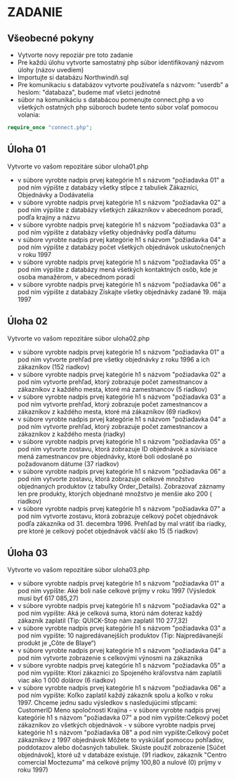 # ZADANIE 
## Všeobecné pokyny

- Vytvorte novy repoziár pre toto zadanie
- Pre každú úlohu vytvorte samostatný php súbor identifikovaný názvom úlohy (názov uvediem)
- Importujte si databázu Northwindň.sql
- Pre komunikaciu s databázov vytvorte používateľa s názvom: "userdb" a heslom: "databaza", budeme mať všetci jednotné
- súbor na komunikáciu s databácou pomenujte connect.php a vo všetkých ostatných php súboroch budete tento súbor volať pomocou volania: 
```php
require_once "connect.php";
```

## Úloha 01 
Vytvorte vo vašom repozitáre súbor  uloha01.php
- v súbore vyrobte nadpis prvej kategórie h1 s názvom "požiadavka 01" a pod ním výpíšte z databázy všetky stĺpce z tabuliek Zákazníci, Objednávky a Dodávatelia
-  v súbore vyrobte nadpis prvej kategórie h1 s názvom "požiadavka 02" a pod ním výpíšte z databázy všetkých zákazníkov v abecednom poradí, podľa krajiny a názvu
-  v súbore vyrobte nadpis prvej kategórie h1 s názvom "požiadavka 03" a pod ním výpíšte z databázy všetky objednávky podľa dátumu
-  v súbore vyrobte nadpis prvej kategórie h1 s názvom "požiadavka 04" a pod ním výpíšte z databázy počet všetkých objednávok uskutočnených v roku 1997
-  v súbore vyrobte nadpis prvej kategórie h1 s názvom "požiadavka 05" a pod ním výpíšte z databázy mená všetkých kontaktných osôb, kde je osoba manažérom, v abecednom poradí
-  v súbore vyrobte nadpis prvej kategórie h1 s názvom "požiadavka 06" a pod ním výpíšte z databázy Získajte všetky objednávky zadané 19. mája 1997  

## Úloha 02 
Vytvorte vo vašom repozitáre súbor  uloha02.php

 - v súbore vyrobte nadpis prvej kategórie h1 s názvom "požiadavka 01" a pod ním vytvorte prehľad pre všetky objednávky z roku 1996 a ich zákazníkov (152 riadkov)
 - v súbore vyrobte nadpis prvej kategórie h1 s názvom "požiadavka 02" a pod ním vytvorte  prehľad, ktorý zobrazuje počet zamestnancov a zákazníkov z každého mesta, ktoré má zamestnancov (5 riadkov)
- v súbore vyrobte nadpis prvej kategórie h1 s názvom "požiadavka 03" a pod ním vytvorte  prehľad, ktorý zobrazuje počet zamestnancov a zákazníkov z každého mesta, ktoré má zákazníkov (69 riadkov)
- v súbore vyrobte nadpis prvej kategórie h1 s názvom "požiadavka 04" a pod ním vytvorte  prehľad, ktorý zobrazuje počet zamestnancov a zákazníkov z každého mesta (riadky)
 - v súbore vyrobte nadpis prvej kategórie h1 s názvom "požiadavka 05" a pod ním vytvorte  zostavu, ktorá zobrazuje ID objednávok a súvisiace mená zamestnancov pre objednávky, ktoré boli odoslané po požadovanom dátume (37 riadkov)
 - v súbore vyrobte nadpis prvej kategórie h1 s názvom "požiadavka 06" a pod ním vytvorte  zostavu, ktorá zobrazuje celkové množstvo objednaných produktov (z tabuľky Order_Details). Zobrazovať záznamy len pre produkty, ktorých objednané množstvo je menšie ako 200 ( riadkov)
 - v súbore vyrobte nadpis prvej kategórie h1 s názvom "požiadavka 07" a pod ním vytvorte  zostavu, ktorá zobrazuje celkový počet objednávok podľa zákazníka od 31. decembra 1996. Prehľad by mal vrátiť iba riadky, pre ktoré je celkový počet objednávok väčší ako 15 (5 riadkov)
 
  ## Úloha 03
  Vytvorte vo vašom repozitáre súbor  uloha03.php 
  - v súbore vyrobte nadpis prvej kategórie h1 s názvom "požiadavka 01" a pod ním vypíšte: Aké boli naše celkové príjmy v roku 1997 (Výsledok musí byť 617 085,27)
  - v súbore vyrobte nadpis prvej kategórie h1 s názvom "požiadavka 02" a pod ním vypíšte:  Aká je celková suma, ktorú nám doteraz každý zákazník zaplatil (Tip: QUICK-Stop nám zaplatil 110 277,32)
  - v súbore vyrobte nadpis prvej kategórie h1 s názvom "požiadavka 03" a pod ním vypíšte:  10 najpredávanejších produktov (Tip: Najpredávanejší produkt je „Côte de Blaye“)
  - v súbore vyrobte nadpis prvej kategórie h1 s názvom "požiadavka 04" a pod ním vytvorte zobrazenie s celkovými výnosmi na zákazníka
   - v súbore vyrobte nadpis prvej kategórie h1 s názvom "požiadavka 05" a pod ním vypíšte: Ktorí zákazníci zo Spojeného kráľovstva nám zaplatili viac ako 1 000 dolárov (6 riadkov)
   - v súbore vyrobte nadpis prvej kategórie h1 s názvom "požiadavka 06" a pod ním vypíšte: Koľko zaplatil každý zákazník spolu a koľko v roku 1997. Chceme jednu sadu výsledkov s nasledujúcimi stĺpcami:  CustomerID
 Meno spoločnosti
 Krajina
    - v súbore vyrobte nadpis prvej kategórie h1 s názvom "požiadavka 07" a pod ním vypíšte:Celkový počet zákazníkov zo všetkých objednávok
    - v súbore vyrobte nadpis prvej kategórie h1 s názvom "požiadavka 08" a pod ním vypíšte:Celkový počet zákazníkov z 1997 objednávok Môžete to vyskúšať pomocou pohľadov, poddotazov alebo dočasných tabuliek. Skúste použiť zobrazenie [Súčet objednávok], ktoré už v databáze existuje. (91 riadkov, zákazník "Centro comercial Moctezuma" má celkové príjmy 100,80 a nulové (0) príjmy v roku 1997)
 
 <!---
 ## Úloha 03
Vytvorte vo vašom repozitáre súbor  uloha03.php Pri tejto úlohe nahrajte do repozitára aj export vašej verzie databázy pod názvom "northwind-03.sql"

 - Vložte sa do tabuľky Zamestnanci a zahrňte nasledujúce polia: Priezvisko, Meno, Titul, Zdvorilostný titul, Dátum narodenia, Dátum prenájmu, Mesto, Región, PSČ, Krajina, Domovský telefón, Hlásenia Komu
-  Vložiť objednávku pre seba do tabuľky Objednávky Zahrňte nasledujúce polia: CustomerID, EmployeeID, OrderDate, RequiredDate
-  Vložte podrobnosti objednávky do tabuľky Order_Details Zahrňte nasledujúce polia: OrderID, ProductID, UnitPrice, Quantity, Discount


 Aktualizujte svoj telefón (z predchádzajúceho záznamu v tabuľke Zamestnanci) (1 riadok)
 Dvojnásobné množstvo záznamu podrobností objednávky, ktoré ste vložili predtým (1 riadok)
 Zopakujte predchádzajúcu aktualizáciu, ale tentoraz aktualizujte všetky objednávky, ktoré sú s vami spojené (1 riadok)


 Vymažte záznamy, ktoré ste predtým vložili. Neodstraňujte žiadne ďalšie záznamy!
 
 --->